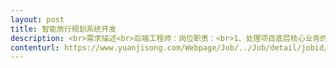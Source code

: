 ```yaml
---                
layout: post       
title: 智能旅行规划系统开发           
description: <br>需求描述<br>后端工程师：岗位职责：<br>1、处理项目底层核心业务的功能实现，以及对项目中所需技术进行研究；<br>2、分析目前项目的相关业务的实现方案，寻求更优的可行的解决方案；<br>3、项目中的一些辅助服务的开发；<br>4、结合网站相关业务，研究相关第三方组件的实现。<br>5、能在现有框架代码基础上进行迭代与二次开发。<br> 任职要求:<br>1、熟悉.NET(C#)，及其MVC框架，熟悉模块化编程；<br>2、熟悉Web API，能够编写规范RESTful服务接口；<br>3、熟悉身份验证，Basic基础认证，WebApi配置session等一系列安全技术在服务端接口层的实现方式；<br>4、了解第三方支付接口原理及实现。<br>5、熟悉Nosql(MongoDB)，Sqlserver，搭建，配置，优化数据库；<br>6、熟悉运用version control system, 如git 对代码进行有效管理<br>7、了解服务器集群部署、负载均衡、有分布式系统、大数据量处理相关经验者优先。<br>8、有阿里云ecs，rds，slb，oss经验优先<br>9、有网页前端开发经验者优先(Vue.js)<br>10、具有高度的抽象设计能力，思路清晰，善于思考，能独立分析和解决问题；<br>     
contenturl: https://www.yuanjisong.com/Webpage/Job/../Job/detail/jobid/101475      
---                 
```

